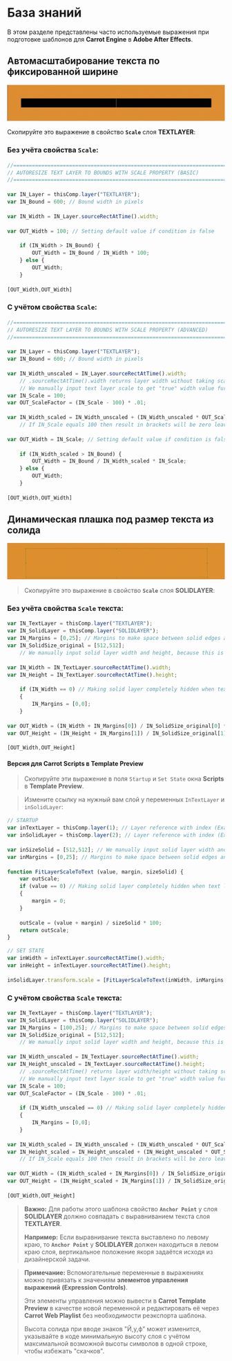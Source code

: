 ﻿# База знаний

В этом разделе представлены часто используемые выражения при подготовке шаблонов для **Carrot Engine** в **Adobe After Effects**.

## Автомасштабирование текста по фиксированной ширине
![Expression for Text Layer Scaling to Fixed Border](_images/expression_text-scale_border.gif)

Скопируйте это выражение в свойство **`Scale`** слоя **TEXTLAYER**:
	
### Без учёта свойства `Scale`:
```javascript
//=============================================================================
// AUTORESIZE TEXT LAYER TO BOUNDS WITH SCALE PROPERTY (BASIC)
//=============================================================================

var IN_Layer = thisComp.layer("TEXTLAYER");
var IN_Bound = 600; // Bound width in pixels

var IN_Width = IN_Layer.sourceRectAtTime().width;

var OUT_Width = 100; // Setting default value if condition is false

	if (IN_Width > IN_Bound) {
		OUT_Width = IN_Bound / IN_Width * 100;
	} else {
		OUT_Width;
	}

[OUT_Width,OUT_Width]
```

### С учётом свойства `Scale`:
```javascript
//=============================================================================
// AUTORESIZE TEXT LAYER TO BOUNDS WITH SCALE PROPERTY (ADVANCED)
//=============================================================================

var IN_Layer = thisComp.layer("TEXTLAYER");
var IN_Bound = 600; // Bound width in pixels

var IN_Width_unscaled = IN_Layer.sourceRectAtTime().width;
	// .sourceRectAtTime().width returns layer width without taking scale property into account.
	// We manually input text layer scale to get "true" width value further
var IN_Scale = 100;
var OUT_ScaleFactor = (IN_Scale - 100) * .01;

var IN_Width_scaled = IN_Width_unscaled + (IN_Width_unscaled * OUT_ScaleFactor);
	// If IN_Scale equals 100 then result in brackets will be zero leaving original unscalled values.

var OUT_Width = IN_Scale; // Setting default value if condition is false

	if (IN_Width_scaled > IN_Bound) {
		OUT_Width = IN_Bound / IN_Width_scaled * IN_Scale;
	} else {
		OUT_Width;
	}

[OUT_Width,OUT_Width]
```

## Динамическая плашка под размер текста из солида
![Expression for Solid Layer Scaling to Text Size](_images/expression_solid-scale_text.gif)

> Скопируйте это выражение в свойство **`Scale`** слоя **SOLIDLAYER**:

### Без учёта свойства `Scale` текста:
```javascript
var IN_TextLayer = thisComp.layer("TEXTLAYER");
var IN_SolidLayer = thisComp.layer("SOLIDLAYER");
var IN_Margins = [0,25]; // Margins to make space between solid edges and text.
var IN_SolidSize_original = [512,512];
	// We manually input solid layer width and height, because this is static value that was set during layer creation. It remains unchanged.

var IN_Width = IN_TextLayer.sourceRectAtTime().width;
var IN_Height = IN_TextLayer.sourceRectAtTime().height;

	if (IN_Width == 0) // Making solid layer completely hidden when text layer is empty, otherwise if margins were set > 0 they would be visible.
	{
		IN_Margins = [0,0];
	}

var OUT_Width = (IN_Width + IN_Margins[0]) / IN_SolidSize_original[0] * 100;
var OUT_Height = (IN_Height + IN_Margins[1]) / IN_SolidSize_original[1] * 100;

[OUT_Width,OUT_Height]
```

#### Версия для Carrot Scripts в Template Preview

> Скопируйте эти выражение в поля `Startup` и `Set State` окна **Scripts** в **Template Preview**.

> Измените ссылку на нужный вам слой у переменных `InTextLayer` и `inSolidLayer`:

```js
// STARTUP
var inTextLayer = thisComp.layer(1); // Layer reference with index (Example: layer(1) or layer name (Example: layer("Name"))
var inSolidLayer = thisComp.layer(2); // Layer reference with index (Example: layer(1) or layer name (Example: layer("Name"))

var inSizeSolid = [512,512]; // We manually input solid layer width and height, because this is static value that was set during layer creation. It remains unchanged.
var inMargins = [0,25]; // Margins to make space between solid edges and text.

function FitLayerScaleToText (value, margin, sizeSolid) {
    var outScale;
    if (value == 0) // Making solid layer completely hidden when text layer is empty, otherwise if margins were set > 0 they would be visible.
    {
        margin = 0;
    }

    outScale = (value + margin) / sizeSolid * 100;
    return outScale;
}
```

```js
// SET STATE
var inWidth = inTextLayer.sourceRectAtTime().width;
var inHeight = inTextLayer.sourceRectAtTime().height;

inSolidLayer.transform.scale = [FitLayerScaleToText(inWidth, inMargins[0], inSizeSolid[0]), FitLayerScaleToText(inHeight, inMargins[1], inSizeSolid[1]), 0];
```

### С учётом свойства `Scale` текста:
```javascript
var IN_TextLayer = thisComp.layer("TEXTLAYER");
var IN_SolidLayer = thisComp.layer("SOLIDLAYER");
var IN_Margins = [100,25]; // Margins to make space between solid edges and text.
var IN_SolidSize_original = [512,512];
	// We manually input solid layer width and height, because this is static value that was set during layer creation. It remains unchanged.

var IN_Width_unscaled = IN_TextLayer.sourceRectAtTime().width;
var IN_Height_unscaled = IN_TextLayer.sourceRectAtTime().height;
	// .sourceRectAtTime() returns layer width/height without taking scale property into account.
	// We manually input text layer scale to get "true" width value further.
var IN_Scale = 100;
var OUT_ScaleFactor = (IN_Scale - 100) * .01;

	if (IN_Width_unscaled == 0) // Making solid layer completely hidden when text layer is empty, otherwise if margins were set > 0 they would be visible.
	{
		IN_Margins = [0,0];
	}

var IN_Width_scaled = IN_Width_unscaled + (IN_Width_unscaled * OUT_ScaleFactor);
var IN_Height_scaled = IN_Height_unscaled + (IN_Height_unscaled * OUT_ScaleFactor);
	// If IN_Scale equals 100 then result in brackets will be zero leaving original unscalled values.

var OUT_Width = (IN_Width_scaled + IN_Margins[0]) / IN_SolidSize_original[0] * 100;
var OUT_Height = (IN_Height_scaled + IN_Margins[1]) / IN_SolidSize_original[1] * 100;

[OUT_Width,OUT_Height]
```
> **Важно:** Для работы этого шаблона свойство **`Anchor Point`** у слоя **SOLIDLAYER** должно совпадать с выравниванием текста слоя **TEXTLAYER**.
>
>**Например:** Если выравнивание текста выставлено по левому краю, то **`Anchor Point`** у **SOLIDLAYER** должен находиться в левом краю слоя, вертикальное положение якоря задаётся исходя из дизайнерской задачи.

> **Примечание:** Вспомогательные переменные в выражениях можно привязать к значениям **элементов управления выражений** **(Expression Controls)**. 
>
> Эти элементы управления можно вывести в **Carrot Template Preview** в качестве новой переменной и редактировать её через **Carrot Web Playlist** без необходимости реэкспорта шаблона.
>
> Высота солида при вводе знаков "Й,у,ф" может изменится, указывайте в коде минимальную высоту слоя с учётом максимальной возможной высоты символов в одной строке, чтобы избежать "скачков".